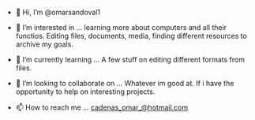 - 👋 Hi, I’m @omarsandoval1
- 👀 I’m interested in ... learning more about computers and all their functios. Editing files, documents, media, finding different resources to archive my goals.
- 🌱 I’m currently learning ... A few stuff on editing different formats from files.
- 💞️ I’m looking to collaborate on ... Whatever im good at. If i have the opportunity to help on interesting projects.

- 📫 How to reach me ... cadenas_omar_@hotmail.com 

<!---
omarsandoval1/omarsandoval1 is a ✨ special ✨ repository because its `README.md` (this file) appears on your GitHub profile.
You can click the Preview link to take a look at your changes.
--->
